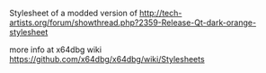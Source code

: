 Stylesheet of a modded version of http://tech-artists.org/forum/showthread.php?2359-Release-Qt-dark-orange-stylesheet

more info at x64dbg wiki
https://github.com/x64dbg/x64dbg/wiki/Stylesheets

